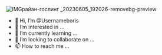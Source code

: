 ![IMG![райан-гослинг](https://github.com/Usernameboris/Usernameboris/assets/135922382/61556f59-c6fc-430c-9df4-2214d162e231)
_20230605_192026-removebg-preview](https://github.com/Usernameboris/Usernameboris/assets/135922382/f40d831f-b524-4d9c-beeb-783d00d3c550)
- 👋 Hi, I’m @Usernameboris
- 👀 I’m interested in ...
- 🌱 I’m currently learning ...
- 💞️ I’m looking to collaborate on ...
- 📫 How to reach me ...

<!---
Usernameboris/Usernameboris is a ✨ special ✨ repository because its `README.md` (this file) appears on your GitHub profile.
You can click the Preview link to take a look at your changes.
--->
